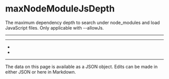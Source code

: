 <!-- Important! Do not modify comment blocks. They are necessary for the transformer to work properly -->

<!-- title -->
# maxNodeModuleJsDepth

<!-- shortDescription -->
The maximum dependency depth to search under node_modules and load JavaScript files. Only applicable with --allowJs.

---

<!-- extendedDescription -->


---

<!-- references -->
- []()
- []()
---

<!-- footer -->
The data on this page is available as a JSON object. Edits can be made in either JSON or here in Markdown.
